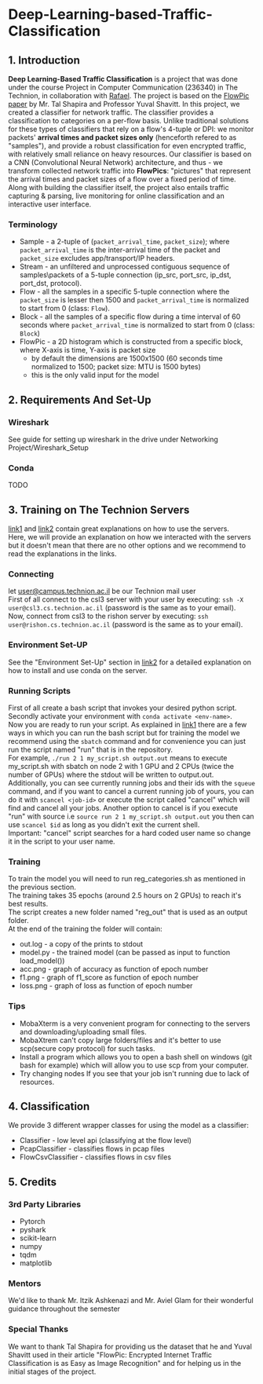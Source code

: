 # Deep-Learning-based-Traffic-Classification

## 1. Introduction
**Deep Learning-Based Traffic Classification** is a project that was done under the course Project in Computer Communication (236340) in The Technion, in collaboration with [Rafael](https://www.rafael.co.il/). The project is based on the [FlowPic paper](https://ieeexplore.ieee.org/abstract/document/8845315) by Mr. Tal Shapira and Professor Yuval Shavitt. In this project, we created a classifier for network traffic. The classifier provides a classification to categories on a per-flow basis. Unlike traditional solutions for these  types of classifiers that rely on a flow's 4-tuple or DPI: we monitor packets' **arrival times and packet sizes only** (henceforth refered to as "samples"), and provide a robust classification for even encrypted traffic, with relatively small reliance on heavy resources. Our classifier is based on a CNN (Convolutional Neural Network) architecture, and thus - we transform collected network traffic into **FlowPics**: "pictures" that represent the arrival times and packet sizes of a flow over a fixed period of time. Along with building the classifier itself, the project also entails traffic capturing & parsing, live monitoring for online classification and an interactive user interface.

### Terminology
* Sample - a 2-tuple of (`packet_arrival_time`, `packet_size`); where `packet_arrival_time` is the inter-arrival time of the packet and `packet_size` excludes app/transport/IP headers.
* Stream - an unfiltered and unprocessed contiguous sequence of samples\packets of a 5-tuple connection (ip_src, port_src, ip_dst, port_dst, protocol).
* Flow - all the samples in a specific 5-tuple connection where the `packet_size` is lesser then 1500 and `packet_arrival_time` is normalized to start from 0 (class: `Flow`).
* Block - all the samples of a specific flow during a time interval of 60 seconds where `packet_arrival_time` is normalized to start from 0 (class: `Block`)
* FlowPic - a 2D histogram which is constructed from a specific block, where X-axis is time, Y-axis is packet size
    * by default the dimensions are 1500x1500 (60 seconds time normalized to 1500; packet size: MTU is 1500 bytes)
    * this is the only valid input for the model

## 2. Requirements And Set-Up
### Wireshark
See guide for setting up wireshark in the drive under Networking Project/Wireshark_Setup

### Conda
TODO

## 3. Training on The Technion Servers
[link1](https://vistalab-technion.github.io/cs236781/assignments/hpc-servers) and [link2](https://vistalab-technion.github.io/cs236781/assignments/getting-started) 
contain great explanations on how to use the servers.  
Here, we will provide an explanation on how we interacted with the servers but it doesn't mean that there are no
other options and we recommend to read the explanations in the links.  

### Connecting
let user@campus.technion.ac.il be our Technion mail user  
First of all connect to the csl3 server with your user by executing: `ssh -X user@csl3.cs.technion.ac.il` (password is the same as to your email).      
Now, connect from csl3 to the rishon server by executing: `ssh user@rishon.cs.technion.ac.il` (password is the same as to your email).  

### Environment Set-UP
See the "Environment Set-Up" section in [link2](https://vistalab-technion.github.io/cs236781/assignments/getting-started)
for a detailed explanation on how to install and use conda on the server.

### Running Scripts
First of all create a bash script that invokes your desired python script.  
Secondly activate your environment with `conda activate <env-name>`.  
Now you are ready to run your script. 
As explained in [link1](https://vistalab-technion.github.io/cs236781/assignments/hpc-servers)
there are a few ways in which you can run the bash script but for training the model we recommend using
the `sbatch` command and for convenience you can just run the script named "run" that is in the repository.  
For example, `./run 2 1 my_script.sh output.out` means to execute my_script.sh with sbatch on node 2
with 1 GPU and 2 CPUs (twice the number of GPUs) where the stdout will be written to output.out.  
Additionally, you can see currently running jobs and their ids with the `squeue` command, and if you want to cancel
a current running job of yours, you can do it with `scancel <job-id>` or execute the script called "cancel"
which will find and cancel all your jobs. Another option to cancel is if you execute "run" with source i.e
`source run 2 1 my_script.sh output.out` you then can use `scancel $id` as long as you didn't exit the current shell.  
Important: "cancel" script searches for a hard coded user name so change it in the script to your user name.

### Training
To train the model you will need to run reg_categories.sh as mentioned in the previous section.  
The training takes 35 epochs (around 2.5 hours on 2 GPUs) to reach it's best results.  
The script creates a new folder named "reg_out" that is used as an output folder.  
At the end of the training the folder will contain:
* out.log - a copy of the prints to stdout
* model.py - the trained model (can be passed as input to function load_model())
* acc.png - graph of accuracy as function of epoch number
* f1.png - graph of f1_score as function of epoch number
* loss.png - graph of loss as function of epoch number

### Tips
* MobaXterm is a very convenient program for connecting to the servers and downloading/uploading small files.
* MobaXtrem can't copy large folders/files and it's better to use scp(secure copy protocol) for such tasks.
* Install a program which allows you to open a bash shell on windows (git bash for example)
which will allow you to use scp from your computer.
* Try changing nodes If you see that your job isn't running due to lack of resources.

## 4. Classification
We provide 3 different wrapper classes for using the model as a classifier:
* Classifier - low level api (classifying at the flow level)
* PcapClassifier - classifies flows in pcap files
* FlowCsvClassifier - classifies flows in csv files  

## 5. Credits

### 3rd Party Libraries
- Pytorch
- pyshark
- scikit-learn
- numpy
- tqdm
- matplotlib

### Mentors
We'd like to thank Mr. Itzik Ashkenazi and Mr. Aviel Glam for their wonderful guidance throughout the semester

### Special Thanks
We want to thank Tal Shapira for providing us the dataset that he and Yuval Shavitt used in their article "FlowPic: Encrypted Internet Traffic Classification is
as Easy as Image Recognition" and for helping us in the initial stages of the project.
